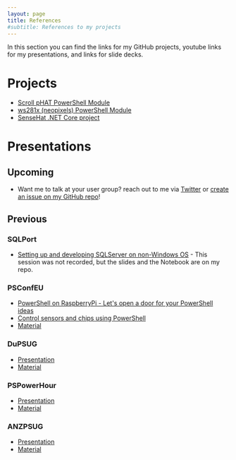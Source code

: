 ```yaml
---
layout: page
title: References
#subtitle: References to my projects
---
```


In this section you can find the links for my GitHub projects, youtube links for my presentations, and links for slide decks.

# Projects

* [Scroll pHAT PowerShell Module](https://github.com/DanielSSilva/PowerShell-IoT---IS31FL3730-Driver)
* [ws281x (neopixels) PowerShell Module ](https://github.com/rpi-ws281x/rpi-ws281x-powershell)
* [SenseHat .NET Core project](https://github.com/DanielSSilva/RPi.SenseHat)

# Presentations

## Upcoming

* Want me to talk at your user group? reach out to me via [Twitter](https://twitter.com/DanielSilv9) or [create an issue on my GitHub repo](https://github.com/DanielSSilva/Presentations/issues)!


## Previous

### SQLPort
* [Setting up and developing SQLServer on non-Windows OS](https://github.com/DanielSSilva/Presentations/tree/master/2019_09_24%20-%20Setting%20up%20and%20developing%20SQLServer%20on%20non-Windows%20OS) - This session was not recorded, but the slides and the Notebook are on my repo.

### PSConfEU
* [PowerShell on RaspberryPi - Let's open a door for your PowerShell ideas](https://www.youtube.com/watch?v=DMQC2ErWaq8)
* [Control sensors and chips using PowerShell](https://www.youtube.com/watch?v=S17dT1mQLGI)
* [Material](https://github.com/psconfeu/2019/tree/master/sessions/Daniel%20Silva)

### DuPSUG
* [Presentation](https://youtu.be/1_IJou8ntZo)
* [Material](https://github.com/DuPSUG/DuPSUG12/tree/master/Daniel%20Silva)


### PSPowerHour
* [Presentation](https://www.youtube.com/watch?v=fDQvdIEda_c&feature=youtu.be&t=54m38s)
* [Material](https://github.com/PSPowerHour/PSPowerHour/tree/master/materials/2018-08-21/DanielSSilva)

### ANZPSUG
* [Presentation](https://youtu.be/5m9PnWBF1vI)
* [Material](https://github.com/ANZPSUG/Presentations/tree/master/2018-07%20-%20Daniel%20Silva%20-%20PowerShell%20Core%20%26%20RaspberryPi)


